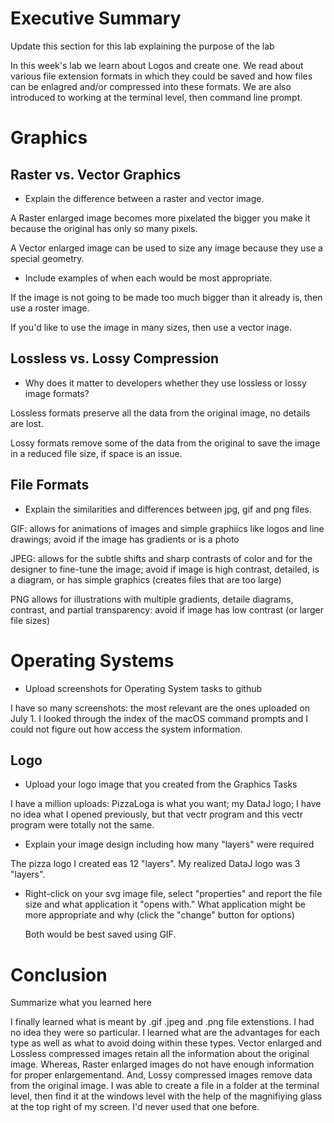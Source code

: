 # Executive Summary
Update this section for this lab explaining the purpose of the lab

In this week's lab we learn about Logos and create one. We read about various file extension formats in which they could be saved and how files can be enlagred and/or compressed into these formats. We are also introduced to working at the terminal level, then command line prompt.

# Graphics
## Raster vs. Vector Graphics
* Explain the difference between a raster and vector image.

A Raster enlarged image becomes more pixelated the bigger you make it because the original has only so many pixels.

A Vector enlarged image can be used to size any image because they use a special geometry.

* Include examples of when each would be most appropriate.

If the image is not going to be made too much bigger than it already is, then use a roster image.

If you'd like to use the image in many sizes, then use a vector inage.


## Lossless vs. Lossy Compression
* Why does it matter to developers whether they use lossless or lossy image formats?

Lossless formats preserve all the data from the original image, no details are lost.

Lossy formats remove some of the data from the original to save the image in a reduced file size, if space is an issue.

## File Formats
* Explain the similarities and differences between jpg, gif and png files.

GIF: allows for animations of images and simple graphiics like logos and line drawings; avoid if the image has gradients or is a photo
  
JPEG: allows for the subtle shifts and sharp contrasts of color and for the designer to fine-tune the image; avoid if image is high contrast, detailed, is a diagram, or has simple graphics (creates files that are too large)

PNG allows for illustrations with multiple gradients, detaile diagrams, contrast, and partial transparency: avoid if image has low contrast (or larger file sizes)

# Operating Systems
* Upload screenshots for Operating System tasks to github

I have so many screenshots: the most relevant are the ones uploaded on July 1. I looked through the index of the macOS command prompts and  I could not figure out how access the system information.

## Logo
* Upload your logo image that you created from the Graphics Tasks

I have a million uploads: PizzaLoga is what you want; my DataJ logo; I have no idea what I opened previously, but that vectr program and this vectr program were totally not the same.

* Explain your image design including how many "layers" were required

The pizza logo I created eas 12 "layers". My realized DataJ logo was 3 "layers".

* Right-click on your svg image file, select "properties" and report the file size and what application it "opens with." 
  What application might be more appropriate and why (click the "change" button for options)
  
  Both would be best saved using GIF.

# Conclusion
Summarize what you learned here

I finally learned what is meant by .gif .jpeg and .png file extenstions. I had no idea they were so particular. I learned what are the advantages for  each type as well as what to avoid doing within these types. Vector enlarged and Lossless compressed images retain all the information about the original image. Whereas, Raster enlarged images do not have enough information for proper enlargementand. And, Lossy compressed images remove data from the original image. I was able to create a file in a folder at the terminal level, then find it at the windows level with the help of the magnifiying glass at the top right of my screen. I'd never used that one before.
